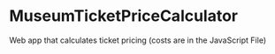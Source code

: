 # MuseumTicketPriceCalculator
Web app that calculates ticket pricing (costs are in the JavaScript File)
